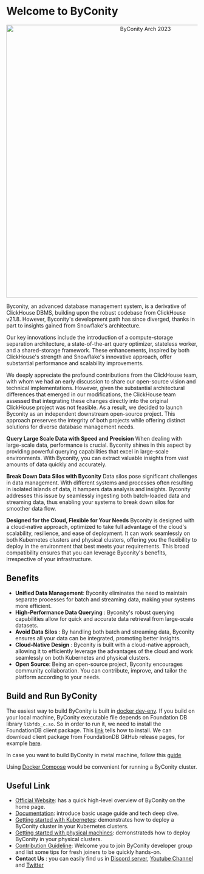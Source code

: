 # Welcome to ByConity

<p align="center">
<img width="717" alt="ByConity Arch 2023" src="https://github.com/ByConity/ByConity/assets/23332032/c266aa89-c1b8-4a35-a47d-ee5718a9443a">

Byconity, an advanced database management system, is a derivative of ClickHouse DBMS, building upon the robust codebase from ClickHouse v21.8. However, Byconity's development path has since diverged, thanks in part to insights gained from Snowflake's architecture.

Our key innovations include the introduction of a compute-storage separation architecture, a state-of-the-art query optimizer, stateless worker, and a shared-storage framework. These enhancements, inspired by both ClickHouse's strength and Snowflake's innovative approach, offer substantial performance and scalability improvements.

We deeply appreciate the profound contributions from the ClickHouse team, with whom we had an early discussion to share our open-source vision and technical implementations. However, given the substantial architectural differences that emerged in our modifications, the ClickHouse team assessed that integrating these changes directly into the original ClickHouse project was not feasible. As a result, we decided to launch Byconity as an independent downstream open-source project. This approach preserves the integrity of both projects while offering distinct solutions for diverse database management needs.


**Query Large Scale Data with Speed and Precision**
When dealing with large-scale data, performance is crucial. Byconity shines in this aspect by providing powerful querying capabilities that excel in large-scale environments. With Byconity, you can extract valuable insights from vast amounts of data quickly and accurately.

**Break Down Data Silos with Byconity**
Data silos pose significant challenges in data management. With different systems and processes often resulting in isolated islands of data, it hampers data analysis and insights. Byconity addresses this issue by seamlessly ingesting both batch-loaded data and streaming data, thus enabling your systems to break down silos for smoother data flow.

**Designed for the Cloud, Flexible for Your Needs**
Byconity is designed with a cloud-native approach, optimized to take full advantage of the cloud's scalability, resilience, and ease of deployment. It can work seamlessly on both Kubernetes clusters and physical clusters, offering you the flexibility to deploy in the environment that best meets your requirements. This broad compatibility ensures that you can leverage Byconity's benefits, irrespective of your infrastructure.

## Benefits
- **Unified Data Management**: Byconity eliminates the need to maintain separate processes for batch and streaming data, making your systems more efficient.
- **High-Performance Data Querying** : Byconity's robust querying capabilities allow for quick and accurate data retrieval from large-scale datasets.
- **Avoid Data Silos** : By handling both batch and streaming data, Byconity ensures all your data can be integrated, promoting better insights.
- **Cloud-Native Design** : Byconity is built with a cloud-native approach, allowing it to efficiently leverage the advantages of the cloud and work seamlessly on both Kubernetes and physical clusters.
- **Open Source**: Being an open-source project, Byconity encourages community collaboration. You can contribute, improve, and tailor the platform according to your needs.

## Build and Run ByConity

The easiest way to build ByConity is built in [docker dev-env](https://github.com/ByConity/ByConity/tree/master/docker/debian/dev-env). If you build on your local machine, ByConity executable file depends on Foundation DB library `libfdb_c.so`. So in order to run it, we need to install the FoundationDB client package. This [link](https://apple.github.io/foundationdb/getting-started-linux.html) tells how to install. We can download client package from FoundationDB GitHub release pages, for example [here][foundationdb-client-library].

In case you want to build ByConity in metal machine, follow this [guide](https://github.com/ByConity/ByConity/tree/master/doc/build_in_metal_machine.md)

[foundationdb-client-library]: https://github.com/apple/foundationdb/releases/tag/7.1.3

Using [Docker Compose](./docker/docker-compose/README.md) would be convenient for running a ByConity cluster.

## Useful Link

- [Official Website](https://byconity.github.io/): has a quick high-level overview of ByConity on the home page.
- [Documentation](https://byconity.github.io/docs/introduction/main-principle-concepts): introduce basic usage guide and tech deep dive.
- [Getting started with Kubernetes](https://byconity.github.io/docs/deployment/deploy-k8s): demonstrates how to deploy a ByConity cluster in your Kubernetes clusters.
- [Getting started with physical machines](https://byconity.github.io/docs/deployment/package-deployment): demonstrateds how to deploy ByConity in your physical clusters.
- [Contribution Guideline](https://github.com/ByConity/ByConity/blob/master/CONTRIBUTING.md): Welcome you to join ByConity developer group and list some tips for fresh joiners to be quickly hands-on.
- **Contact Us** : you can easily find us in [Discord server](https://discord.gg/V4BvTWGEQJ), [Youtube Channel](https://www.youtube.com/@ByConity/featured) and [Twitter](https://twitter.com/ByConity)
